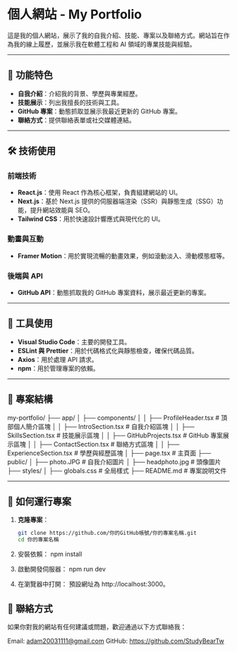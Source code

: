 # 個人網站 - My Portfolio

這是我的個人網站，展示了我的自我介紹、技能、專案以及聯絡方式。網站旨在作為我的線上履歷，並展示我在軟體工程和 AI 領域的專業技能與經驗。

---

## 🌟 功能特色
- **自我介紹**：介紹我的背景、學歷與專業經歷。
- **技能展示**：列出我擅長的技術與工具。
- **GitHub 專案**：動態抓取並展示我最近更新的 GitHub 專案。
- **聯絡方式**：提供聯絡表單或社交媒體連結。

---

## 🛠️ 技術使用
### 前端技術
- **React.js**：使用 React 作為核心框架，負責組建網站的 UI。
- **Next.js**：基於 Next.js 提供的伺服器端渲染（SSR）與靜態生成（SSG）功能，提升網站效能與 SEO。
- **Tailwind CSS**：用於快速設計響應式與現代化的 UI。

### 動畫與互動
- **Framer Motion**：用於實現流暢的動畫效果，例如滾動淡入、滑動模態框等。

### 後端與 API
- **GitHub API**：動態抓取我的 GitHub 專案資料，展示最近更新的專案。

---

## 🧰 工具使用
- **Visual Studio Code**：主要的開發工具。
- **ESLint 與 Prettier**：用於代碼格式化與靜態檢查，確保代碼品質。
- **Axios**：用於處理 API 請求。
- **npm**：用於管理專案的依賴。

---

## 📂 專案結構
my-portfolio/ ├── app/ │ ├── components/ │ │ ├── ProfileHeader.tsx # 頂部個人簡介區塊 │ │ ├── IntroSection.tsx # 自我介紹區塊 │ │ ├── SkillsSection.tsx # 技能展示區塊 │ │ ├── GitHubProjects.tsx # GitHub 專案展示區塊 │ │ ├── ContactSection.tsx # 聯絡方式區塊 │ │ ├── ExperienceSection.tsx # 學歷與經歷區塊 │ ├── page.tsx # 主頁面 ├── public/ │ ├── photo.JPG # 自我介紹圖片 │ ├── headphoto.jpg # 頭像圖片 ├── styles/ │ ├── globals.css # 全局樣式 ├── README.md # 專案說明文件

---

## 🚀 如何運行專案
1. **克隆專案**：
   ```bash
   git clone https://github.com/你的GitHub帳號/你的專案名稱.git
   cd 你的專案名稱

2. 安裝依賴：
    npm install

3. 啟動開發伺服器：
    npm run dev

4. 在瀏覽器中打開： 預設網址為 http://localhost:3000。

## 📧 聯絡方式
如果你對我的網站有任何建議或問題，歡迎通過以下方式聯絡我：

Email: adam20031111@gmail.com
GitHub: https://github.com/StudyBearTw